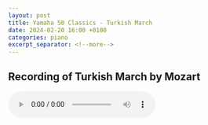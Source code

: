 ```yaml
---
layout: post
title: Yamaha 50 Classics - Turkish March
date: 2024-02-20 16:00 +0100
categories: piano
excerpt_separator: <!--more-->
---
```


<section>
<h1>Recording of Turkish March by Mozart</h1>
<!--more-->

<audio controls>
  <source src="https://arsiteblobuks.blob.core.windows.net/audio/yam-50/24-turkish-mozart.mp3" type="audio/mp3">
  Your browser does not support the audio element.
</audio>

</section>
